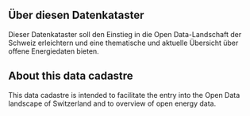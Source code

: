 ## Über diesen Datenkataster

Dieser Datenkataster soll den Einstieg in die Open Data-Landschaft der
Schweiz erleichtern und eine thematische und aktuelle Übersicht über
offene Energiedaten bieten.

## About this data cadastre

This data cadastre is intended to facilitate the entry into the Open Data landscape of
Switzerland and to overview of open energy data.